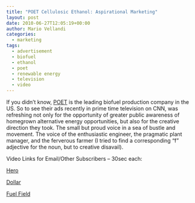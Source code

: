 ```yaml
---
title: "POET Cellulosic Ethanol: Aspirational Marketing"
layout: post
date: 2010-06-27T12:05:19+00:00
author: Mario Vellandi
categories:
  - marketing
tags:
  - advertisement
  - biofuel
  - ethanol
  - poet
  - renewable energy
  - television
  - video
---
```

If you didn&#8217;t know, [POET](http://poet.com/) is the leading biofuel production company in the US. So to see their ads recently in prime time television on CNN, was refreshing not only for the opportunity of greater public awareness of homegrown alternative energy opportunities, but also for the creative direction they took. The small but proud voice in a sea of bustle and movement. The voice of the enthusiastic engineer, the pragmatic plant manager, and the ferverous farmer (I tried to find a corresponding &#8220;f&#8221; adjective for the noun, but to creative disavail).

Video Links for Email/Other Subscribers &#8211; 30sec each:

[Hero](http://www.youtube.com/watch?v=hKZOih8u9dU)

[Dollar](http://www.youtube.com/watch?v=ZXaX_YsI_HM)

[Fuel Field](http://www.youtube.com/watch?v=mSA5dqwizSY)
